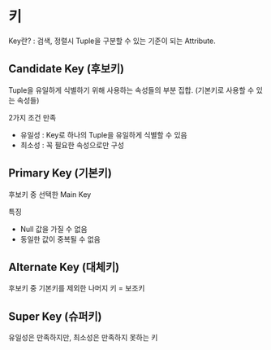 # 키

Key란? : 검색, 정렬시 Tuple을 구분할 수 있는 기준이 되는 Attribute.

## Candidate Key (후보키)

Tuple을 유일하게 식별하기 위해 사용하는 속성들의 부분 집합. (기본키로 사용할 수 있는 속성들)

2가지 조건 만족

- 유일성 : Key로 하나의 Tuple을 유일하게 식별할 수 있음
- 최소성 : 꼭 필요한 속성으로만 구성

## Primary Key (기본키)

후보키 중 선택한 Main Key

특징

- Null 값을 가질 수 없음
- 동일한 값이 중복될 수 없음

## Alternate Key (대체키)

후보키 중 기본키를 제외한 나머지 키 = 보조키

## Super Key (슈퍼키)

유일성은 만족하지만, 최소성은 만족하지 못하는 키
